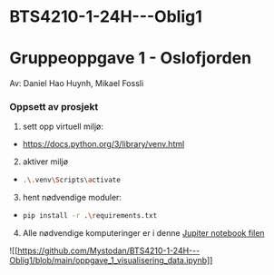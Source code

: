 # BTS4210-1-24H---Oblig1


# Gruppeoppgave 1 - Oslofjorden
Av: Daniel Hao Huynh, Mikael Fossli <br>

### Oppsett av prosjekt
1. sett opp virtuell miljø:
- https://docs.python.org/3/library/venv.html
2. aktiver miljø
- ```sh
  .\.venv\Scripts\activate
  ``` 
3. hent nødvendige moduler:
- ```sh
  pip install -r .\requirements.txt
  ```
4. Alle nødvendige komputeringer er i denne [Jupiter notebook filen](https://github.com/Mystodan/BTS4210-1-24H---Oblig1/blob/main/oppgave_1_visualisering_data.ipynb)

![[https://github.com/Mystodan/BTS4210-1-24H---Oblig1/blob/main/oppgave_1_visualisering_data.ipynb]]
